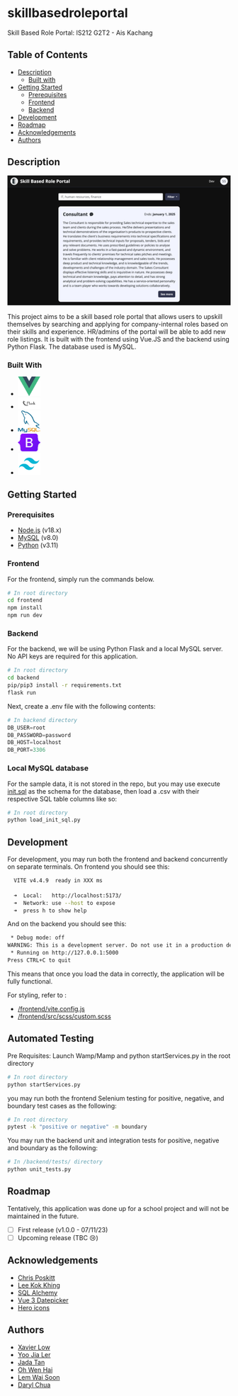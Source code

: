 # skillbasedroleportal

Skill Based Role Portal: IS212 G2T2 - Ais Kachang

## Table of Contents

- [Description](#description)
  - [Built with](#built-with)
- [Getting Started](#getting-started)
  - [Prerequisites](#prerequisites)
  - [Frontend](#frontend)
  - [Backend](#backend)
- [Development](#development)
- [Roadmap](#roadmap)
- [Acknowledgements](#acknowledgements)
- [Authors](#authors)

## Description

![Homepage](images/Home.png)

This project aims to be a skill based role portal that allows users to upskill themselves by searching and applying for company-internal roles based on their skills and experience. HR/admins of the portal will be able to add new role listings. It is built with the frontend using Vue.JS and the backend using Python Flask. The database used is MySQL.

### Built With

- <a href="https://vuejs.org/"><img src="images/vue.png" alt="Vue" width="50"></a>
- <a href="https://flask.palletsprojects.com/en/3.0.x/"><img src="images/flask.png" alt="Python Flask" width="50"></a>
- <a href="https://www.mysql.com/"><img src="images/sql.png" alt="MySQL" width="50"></a>
- <a href="https://getbootstrap.com/"><img src="images/bootstrap.png" alt="Bootstrap" width="50"></a>
- <a href="https://tailwindcss.com/"><img src="images/tailwind.png" alt="TailwindCSS" width="50"></a>

## Getting Started

### Prerequisites

- [Node.js](https://nodejs.org/en/) (v18.x)
- [MySQL](https://dev.mysql.com/downloads/mysql/) (v8.0)
- [Python](https://www.python.org/downloads/) (v3.11)

### Frontend

For the frontend, simply run the commands below.

```bash
# In root directory
cd frontend
npm install
npm run dev
```

### Backend

For the backend, we will be using Python Flask and a local MySQL server. No API keys are required for this application.

```bash
# In root directory
cd backend
pip/pip3 install -r requirements.txt
flask run
```

Next, create a .env file with the following contents:

```python
# In backend directory
DB_USER=root
DB_PASSWORD=password
DB_HOST=localhost
DB_PORT=3306
```

### Local MySQL database
For the sample data, it is not stored in the repo, but you may use execute [init.sql](https://github.com/darylcwx/skillbasedroleportal/blob/main/init.sql) as the schema for the database, then load a .csv with their respective SQL table columns like so:

```bash
# In root directory
python load_init_sql.py
```

## Development

For development, you may run both the frontend and backend concurrently on separate terminals. On frontend you should see this:

```bash
  VITE v4.4.9  ready in XXX ms

  ➜  Local:   http://localhost:5173/
  ➜  Network: use --host to expose
  ➜  press h to show help
```

And on the backend you should see this:

```bash
 * Debug mode: off
WARNING: This is a development server. Do not use it in a production deployment. Use a production WSGI server instead.
 * Running on http://127.0.0.1:5000
Press CTRL+C to quit
```

This means that once you load the data in correctly, the application will be fully functional.

For styling, refer to :
- [/frontend/vite.config.js](https://github.com/darylcwx/skillbasedroleportal/blob/main/frontend/vite.config.js)
- [/frontend/src/scss/custom.scss](https://github.com/darylcwx/skillbasedroleportal/blob/main/frontend/src/scss/custom.scss)

## Automated Testing

Pre Requisites: Launch Wamp/Mamp and python startServices.py in the root directory

```bash
# In root directory
python startServices.py
```

you may run both the frontend Selenium testing for positive, negative, and boundary test cases as the following:

```bash
# In root directory
pytest -k "positive or negative" -m boundary
```

You may run the backend unit and integration tests for positive, negative and boundary as the following:

```bash
# In /backend/tests/ directory
python unit_tests.py
```

## Roadmap

Tentatively, this application was done up for a school project and will not be maintained in the future.

- [ ] First release (v1.0.0 - 07/11/23)
- [ ] Upcoming release (TBC 😢)

## Acknowledgements

- [Chris Poskitt](https://cposkitt.github.io/)
- [Lee Kok Khing](https://www.linkedin.com/in/lee-kok-khing-b074b69/)
- [SQL Alchemy](https://www.sqlalchemy.org/)
- [Vue 3 Datepicker](https://vue3datepicker.com/)
- [Hero icons](https://heroicons.dev/)

## Authors

- [Xavier Low](https://github.com/xavierlowjunjie)
- [Yoo Jia Ler](https://github.com/ninjachicken100)
- [Jada Tan](https://github.com/jadatanjq)
- [Oh Wen Hai](https://github.com/wenhai-smu)
- [Lem Wai Soon](https://github.com/Waisoon123)
- [Daryl Chua](https://github.com/darylcwx)
